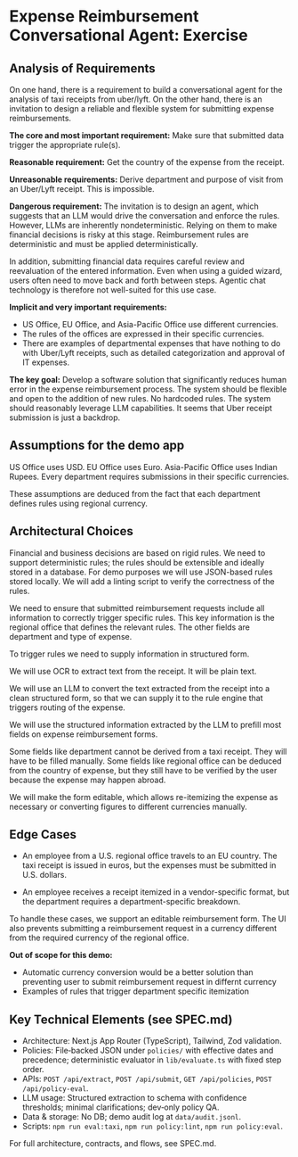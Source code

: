# Expense Reimbursement Conversational Agent: Exercise


## Analysis of Requirements

On one hand, there is a requirement to build a conversational agent for the analysis of taxi receipts from uber/lyft. On the other hand, there is an invitation to design a reliable and flexible system for submitting expense reimbursements.

**The core and most important requirement:** Make sure that submitted data trigger the appropriate rule(s).

**Reasonable requirement:** Get the country of the expense from the receipt.

**Unreasonable requirements:** Derive department and purpose of visit from an Uber/Lyft receipt. This is impossible.

**Dangerous requirement:** The invitation is to design an agent, which suggests that an LLM would drive the conversation and enforce the rules. However, LLMs are inherently nondeterministic. Relying on them to make financial decisions is risky at this stage. Reimbursement rules are deterministic and must be applied deterministically.

In addition, submitting financial data requires careful review and reevaluation of the entered information. Even when using a guided wizard, users often need to move back and forth between steps. Agentic chat technology is therefore not well-suited for this use case.

**Implicit and very important requirements:**
- US Office, EU Office, and Asia-Pacific Office use different currencies.
- The rules of the offices are expressed in their specific currencies.
- There are examples of departmental expenses that have nothing to do with Uber/Lyft receipts, such as detailed categorization and approval of IT expenses.

**The key goal:** Develop a software solution that significantly reduces human error in the expense reimbursement process. The system should be flexible and open to the addition of new rules. No hardcoded rules. The system should reasonably leverage LLM capabilities. It seems that Uber receipt submission is just a backdrop.

## Assumptions for the demo app

US Office uses USD.
EU Office uses Euro.
Asia-Pacific Office uses Indian Rupees.
Every department requires submissions in their specific currencies.

These assumptions are deduced from the fact that each department defines rules using regional currency.


## Architectural Choices

Financial and business decisions are based on rigid rules. We need to support deterministic rules; the rules should be extensible and ideally stored in a database. For demo purposes we will use JSON-based rules stored locally. We will add a linting script to verify the correctness of the rules.

We need to ensure that submitted reimbursement requests include all information to correctly trigger specific rules. This key information is the regional office that defines the relevant rules. The other fields are department and type of expense.

To trigger rules we need to supply information in structured form.

We will use OCR to extract text from the receipt. It will be plain text.

We will use an LLM to convert the text extracted from the receipt into a clean structured form, so that we can supply it to the rule engine that triggers routing of the expense.

We will use the structured information extracted by the LLM to prefill most fields on expense reimbursement forms.

Some fields like department cannot be derived from a taxi receipt. They will have to be filled manually. Some fields like regional office can be deduced from the country of expense, but they still have to be verified by the user because the expense may happen abroad.

We will make the form editable, which allows re-itemizing the expense as necessary or converting figures to different currencies manually.


## Edge Cases

- An employee from a U.S. regional office travels to an EU country. The taxi receipt is issued in euros, but the expenses must be submitted in U.S. dollars.

- An employee receives a receipt itemized in a vendor-specific format, but the department requires a department-specific breakdown.

To handle these cases, we support an editable reimbursement form. The UI also prevents submitting a reimbursement request in a currency different from the required currency of the regional office.

**Out of scope for this demo:** 
- Automatic currency conversion would be a better solution than preventing user to submit reimbursement request in differnt currency
- Examples of rules that trigger department specific itemization


## Key Technical Elements (see SPEC.md)

- Architecture: Next.js App Router (TypeScript), Tailwind, Zod validation.
- Policies: File‑backed JSON under `policies/` with effective dates and precedence; deterministic evaluator in `lib/evaluate.ts` with fixed step order.
- APIs: `POST /api/extract`, `POST /api/submit`, `GET /api/policies`, `POST /api/policy-eval`.
- LLM usage: Structured extraction to schema with confidence thresholds; minimal clarifications; dev‑only policy QA.
- Data & storage: No DB; demo audit log at `data/audit.jsonl`.
- Scripts: `npm run eval:taxi`, `npm run policy:lint`, `npm run policy:eval`.

For full architecture, contracts, and flows, see SPEC.md.
